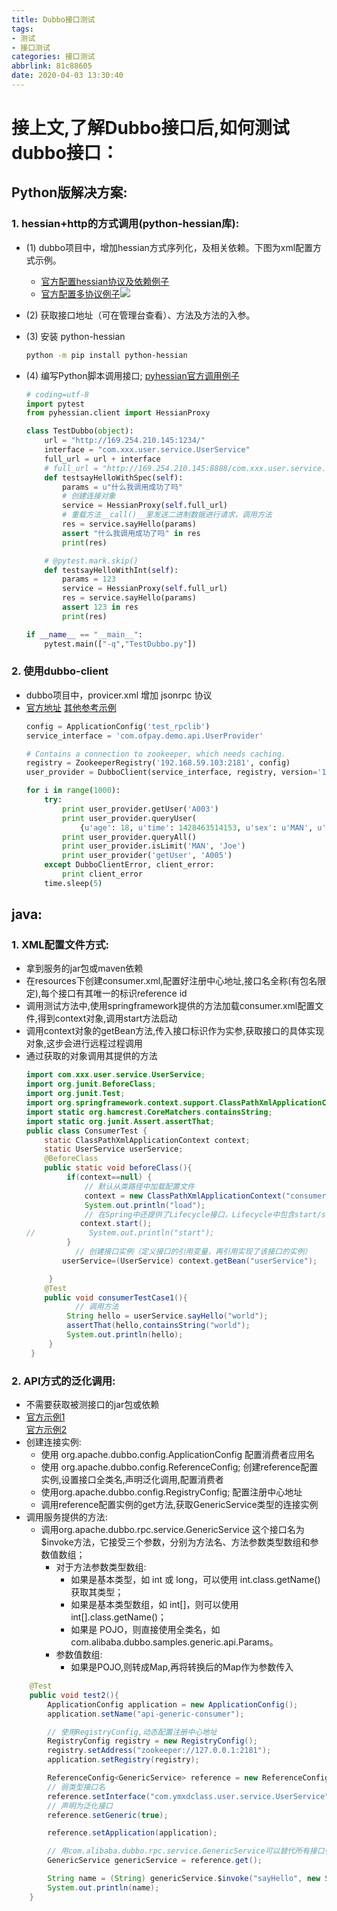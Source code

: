 ```yaml
---
title: Dubbo接口测试
tags: 
- 测试
- 接口测试
categories: 接口测试
abbrlink: 81c88605
date: 2020-04-03 13:30:40
---
```

<!-- ![](https://cdn.pixabay.com/photo/2019/03/22/08/40/night-4072727__480.jpg) -->
# 接上文,了解Dubbo接口后,如何测试dubbo接口：
## **Python版解决方案:**
### 1. **hessian+http的方式调用(python-hessian库):**
<!-- more -->
* (1) dubbo项目中，增加hessian方式序列化，及相关依赖。下图为xml配置方式示例。
    * <a href="https://dubbo.apache.org/zh-cn/docs/user/references/protocol/hessian.html">官方配置hessian协议及依赖例子</a>
    * <a href="https://dubbo.apache.org/zh-cn/docs/user/demos/multi-protocols.html">官方配置多协议例子</a>![](https://image.baidu.com/search/down?url=https://tva1.sinaimg.cn/large/00831rSTgy1gdboopoouuj30po0h5dif.jpg)

* (2) 获取接口地址（可在管理台查看）、方法及方法的入参。
* (3) 安装 python-hessian               
    ```bash 
    python -m pip install python-hessian
    ```
* (4) 编写Python脚本调用接口; <a href="https://github.com/theatlantic/python-hessian/blob/master/README.rst">pyhessian官方调用例子</a>
    ```python
    # coding=utf-8
    import pytest
    from pyhessian.client import HessianProxy

    class TestDubbo(object):
        url = "http://169.254.210.145:1234/"
        interface = "com.xxx.user.service.UserService"
        full_url = url + interface
        # full_url = "http://169.254.210.145:8888/com.xxx.user.service.FileService"
        def testsayHelloWithSpec(self):
            params = u"什么我调用成功了吗"
            # 创建连接对象
            service = HessianProxy(self.full_url)
            # 重载方法__call()__里发送二进制数据进行请求，调用方法
            res = service.sayHello(params)
            assert "什么我调用成功了吗" in res
            print(res)

        # @pytest.mark.skip()
        def testsayHelloWithInt(self):
            params = 123
            service = HessianProxy(self.full_url)
            res = service.sayHello(params)
            assert 123 in res
            print(res)

    if __name__ == "__main__":
        pytest.main(["-q","TestDubbo.py"])
    ```

### 2. **使用dubbo-client**
* dubbo项目中，provicer.xml 增加 jsonrpc 协议
* <a href="https://github.com/dubbo/dubbo-client-py">官方地址</a>
<a href="https://www.twblogs.net/a/5d4061a4bd9eee51fbf993e7/zh-cn">其他参考示例</a>
    ```python
    config = ApplicationConfig('test_rpclib')
    service_interface = 'com.ofpay.demo.api.UserProvider'

    # Contains a connection to zookeeper, which needs caching.
    registry = ZookeeperRegistry('192.168.59.103:2181', config)
    user_provider = DubboClient(service_interface, registry, version='1.0')
    
    for i in range(1000):
        try:
            print user_provider.getUser('A003')
            print user_provider.queryUser(
                {u'age': 18, u'time': 1428463514153, u'sex': u'MAN', u'id': u'A003', u'name': u'zhangsan'})
            print user_provider.queryAll()
            print user_provider.isLimit('MAN', 'Joe')
            print user_provider('getUser', 'A005')
        except DubboClientError, client_error:
            print client_error
        time.sleep(5)
    ```

## **java:**
### 1. **XML配置文件方式:**
* 拿到服务的jar包或maven依赖
* 在resources下创建consumer.xml,配置好注册中心地址,接口名全称(有包名限定),每个接口有其唯一的标识reference id
* 调用测试方法中,使用springframework提供的方法加载consumer.xml配置文件,得到context对象,调用start方法启动
* 调用context对象的getBean方法,传入接口标识作为实参,获取接口的具体实现对象,这步会进行远程过程调用
* 通过获取的对象调用其提供的方法
    ```java
    import com.xxx.user.service.UserService;
    import org.junit.BeforeClass;
    import org.junit.Test;
    import org.springframework.context.support.ClassPathXmlApplicationContext;
    import static org.hamcrest.CoreMatchers.containsString;
    import static org.junit.Assert.assertThat;
    public class ConsumerTest {
        static ClassPathXmlApplicationContext context;
        static UserService userService;
        @BeforeClass
        public static void beforeClass(){
             if(context==null) {
                 // 默认从类路径中加载配置文件
                 context = new ClassPathXmlApplicationContext("consumer.xml");
                 System.out.println("load");
                 // 在Spring中还提供了Lifecycle接口，Lifecycle中包含start/stop方法，实现此接口后Spring保证在启动的时候调用其start方法开始生命周期,主要用于控制异步处理过程
                context.start();
    //            System.out.println("start");
             }
    　　　　　　 // 创建接口实例（定义接口的引用变量，再引用实现了该接口的实例）
            userService=(UserService) context.getBean("userService");
    
         }
        @Test
        public void consumerTestCase1(){
    　　　　　　 // 调用方法
             String hello = userService.sayHello("world");
             assertThat(hello,containsString("world");
             System.out.println(hello);
         }
     }
    ```

### 2. **API方式的泛化调用:**
* 不需要获取被测接口的jar包或依赖
* <a href="http://dubbo.apache.org/zh-cn/blog/dubbo-generic-invoke.html">官方示例1</a> <br/> <a href="http://dubbo.apache.org/zh-cn/docs/user/demos/generic-reference.html">官方示例2</a>
* 创建连接实例:
    * 使用 org.apache.dubbo.config.ApplicationConfig 配置消费者应用名
    * 使用 org.apache.dubbo.config.ReferenceConfig; 创建reference配置实例,设置接口全类名,声明泛化调用,配置消费者
    * 使用org.apache.dubbo.config.RegistryConfig; 配置注册中心地址
    * 调用reference配置实例的get方法,获取GenericService类型的连接实例
* 调用服务提供的方法:
    * 调用org.apache.dubbo.rpc.service.GenericService 这个接口名为 $invoke方法，它接受三个参数，分别为方法名、方法参数类型数组和参数值数组；
        * 对于方法参数类型数组:
            * 如果是基本类型，如 int 或 long，可以使用 int.class.getName()获取其类型；
            * 如果是基本类型数组，如 int[]，则可以使用 int[].class.getName()；
            * 如果是 POJO，则直接使用全类名，如 com.alibaba.dubbo.samples.generic.api.Params。
        * 参数值数组:
            * 如果是POJO,则转成Map,再将转换后的Map作为参数传入
```java
    @Test
    public void test2(){
        ApplicationConfig application = new ApplicationConfig();
        application.setName("api-generic-consumer");

        // 使用RegistryConfig,动态配置注册中心地址
        RegistryConfig registry = new RegistryConfig();
        registry.setAddress("zookeeper://127.0.0.1:2181");
        application.setRegistry(registry);

        ReferenceConfig<GenericService> reference = new ReferenceConfig<GenericService>();
        // 弱类型接口名
        reference.setInterface("com.ymxdclass.user.service.UserService");
        // 声明为泛化接口
        reference.setGeneric(true);

        reference.setApplication(application);

        // 用com.alibaba.dubbo.rpc.service.GenericService可以替代所有接口引用
        GenericService genericService = reference.get();

        String name = (String) genericService.$invoke("sayHello", new String[]{String.class.getName()}, new Object[]{"who am i"});
        System.out.println(name);
    }
```